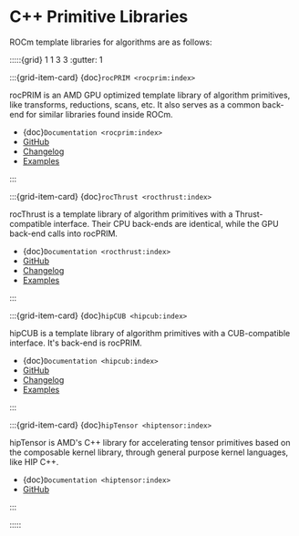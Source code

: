 # C++ Primitive Libraries

ROCm template libraries for algorithms are as follows:

:::::{grid} 1 1 3 3
:gutter: 1

:::{grid-item-card} {doc}`rocPRIM <rocprim:index>`

rocPRIM is an AMD GPU optimized template library of algorithm primitives, like
transforms, reductions, scans, etc. It also serves as a common back-end for
similar libraries found inside ROCm.

* {doc}`Documentation <rocprim:index>`
* [GitHub](https://github.com/ROCmSoftwarePlatform/rocPRIM/)
* [Changelog](https://github.com/ROCmSoftwarePlatform/rocPRIM/blob/develop/CHANGELOG.md)
* [Examples](https://github.com/amd/rocm-examples/tree/develop/Libraries/rocPRIM)

:::

:::{grid-item-card} {doc}`rocThrust <rocthrust:index>`

rocThrust is a template library of algorithm primitives with a Thrust-compatible
interface. Their CPU back-ends are identical, while the GPU back-end calls into
rocPRIM.

* {doc}`Documentation <rocthrust:index>`
* [GitHub](https://github.com/ROCmSoftwarePlatform/rocThrust)
* [Changelog](https://github.com/ROCmSoftwarePlatform/rocThrust/blob/develop/CHANGELOG.md)
* [Examples](https://github.com/amd/rocm-examples/tree/develop/Libraries/rocThrust)

:::

:::{grid-item-card} {doc}`hipCUB <hipcub:index>`

hipCUB is a template library of algorithm primitives with a CUB-compatible
interface. It's back-end is rocPRIM.

* {doc}`Documentation <hipcub:index>`
* [GitHub](https://github.com/ROCmSoftwarePlatform/hipCUB)
* [Changelog](https://github.com/ROCmSoftwarePlatform/hipCUB/blob/develop/CHANGELOG.md)
* [Examples](https://github.com/amd/rocm-examples/tree/develop/Libraries/hipCUB)

:::

:::{grid-item-card} {doc}`hipTensor <hiptensor:index>`

hipTensor is AMD's C++ library for accelerating tensor primitives
based on the composable kernel library,
through general purpose kernel languages, like HIP C++.

* {doc}`Documentation <hiptensor:index>`
* [GitHub](https://github.com/ROCmSoftwarePlatform/hipTensor)

:::

:::::
